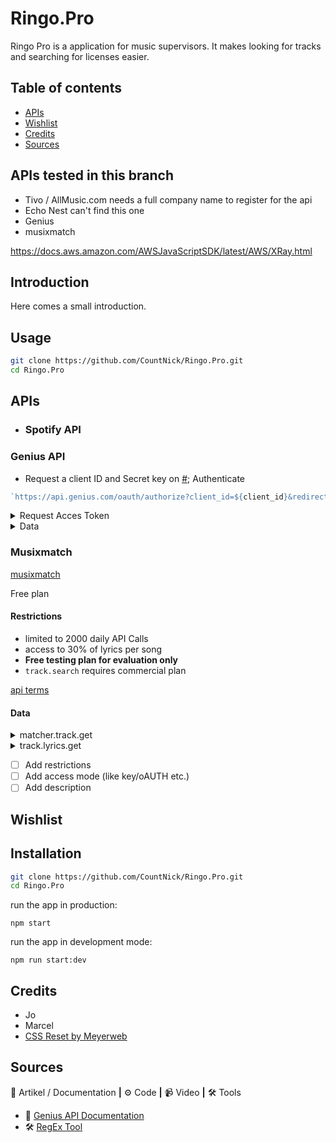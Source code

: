 # Ringo.Pro

Ringo Pro is a application for music supervisors. It makes looking for tracks and searching for licenses easier.
<!-- ![Screenshot van de applicatie]() -->

## Table of contents

* [APIs](#apis)
* [Wishlist](#Whishlist)
* [Credits](#Credits)
* [Sources](#Sources)

## APIs tested in this branch

- Tivo / AllMusic.com needs a full company name to register for the api
- Echo Nest can't find this one
- Genius
- musixmatch

https://docs.aws.amazon.com/AWSJavaScriptSDK/latest/AWS/XRay.html

## Introduction

Here comes a small introduction.

## Usage

```zsh
git clone https://github.com/CountNick/Ringo.Pro.git
cd Ringo.Pro
```



## APIs

* ### Spotify API

### Genius API

- Request a client ID and Secret key on [#](#);
  Authenticate

```js
`https://api.genius.com/oauth/authorize?client_id=${client_id}&redirect_uri=${redirect_uri}&scope=${scope}&state=${state}&response_type=code`;
```

<details><summary>Request Acces Token</summary>

```js
async function getAccesToken(code) {
  const url = 'https://api.genius.com/oauth/token',
    bodyData = {
      code: code,
      client_id: client_id,
      client_secret: secret,
      redirect_uri: redirect_uri,
      response_type: 'code',
      grant_type: 'authorization_code',
    };
  const response = await fetch(url, {
    method: 'POST',
    headers: { Accept: 'application/json', 'Content-Type': 'application/json' },
    body: JSON.stringify(bodyData),
  });
  const jsonData = await response.json();
  console.log(jsonData);
  access_token = jsonData.access_token;
}
```

</details>

<details><summary>Data</summary>

```js
{
    highlights: [],
    index: 'song',
    type: 'song',
    result: {
      annotation_count: 7,
      api_path: '/songs/2288547',
      full_title: 'Manon by De Jeugd van Tegenwoordig',
      header_image_thumbnail_url: 'https://images.rapgenius.com/631233c9655a46e40e7a671fba27460c.300x170x1.jpg',
      header_image_url: 'https://images.rapgenius.com/631233c9655a46e40e7a671fba27460c.599x339x1.jpg',
      id: 2288547,
      lyrics_owner_id: 255445,
      lyrics_state: 'complete',
      path: '/De-jeugd-van-tegenwoordig-manon-lyrics',
      pyongs_count: 8,
      song_art_image_thumbnail_url: 'https://images.genius.com/a5f3dea785513a06e01a7753a2d6d59d.300x300x1.jpg',
      song_art_image_url: 'https://images.genius.com/a5f3dea785513a06e01a7753a2d6d59d.605x605x1.jpg',
      stats: { unreviewed_annotations: 1, hot: false, pageviews: 79651 },
      title: 'Manon',
      title_with_featured: 'Manon',
      url: 'https://genius.com/De-jeugd-van-tegenwoordig-manon-lyrics',
      primary_artist: {
        api_path: '/artists/18140',
        header_image_url: 'https://images.genius.com/f3c5b09c410385f4f19e52ee4b45baf3.1000x563x1.jpg',
        id: 18140,
        image_url: 'https://images.genius.com/51834e10506e8f674014396f8b46a114.500x500x1.jpg',
        is_meme_verified: false,
        is_verified: false,
        name: 'De Jeugd van Tegenwoordig',
        url: 'https://genius.com/artists/De-jeugd-van-tegenwoordig'
      }
```

</details>

### Musixmatch

[musixmatch](https://developer.musixmatch.com/)

Free plan

#### Restrictions

- limited to 2000 daily API Calls
- access to 30% of lyrics per song
- **Free testing plan for evaluation only**
- `track.search` requires commercial plan

[api terms](https://about.musixmatch.com/apiterms)

#### Data

<details><summary>matcher.track.get</summary>

```js
{
  message: {
    header: {
      status_code: 200,
      execute_time: 0.15845417976379,
      confidence: 1000,
      mode: 'search',
      cached: 1
    },
    body: {
      track: {
        track_id: 88236139,
        track_name: 'A Te',
        track_name_translation_list: [],
        track_rating: 72,
        commontrack_id: 1157401,
        instrumental: 0,
        explicit: 1,
        has_lyrics: 1,
        has_subtitles: 1,
        has_richsync: 0,
        num_favourite: 1037,
        album_id: 21143794,
        album_name: 'Safari',
        artist_id: 8976,
        artist_name: 'Jovanotti',
        track_share_url: 'https://www.musixmatch.com/lyrics/Jovanotti/A-te?utm_source=application&utm_campaign=api&utm_medium=',
        track_edit_url: 'https://www.musixmatch.com/lyrics/Jovanotti/A-te/edit?utm_source=application&utm_campaign=api&utm_medium=',
        restricted: 0,
        updated_time: '2019-04-17T12:55:49Z',
        primary_genres: {
          music_genre_list: [
            {
              music_genre: {
                music_genre_id: 14,
                music_genre_parent_id: 34,
                music_genre_name: 'Pop',
                music_genre_name_extended: 'Pop',
                music_genre_vanity: 'Pop'
              }
            }
          ]
        }
      }
    }
  }
}
```

</details>

<details><summary>track.lyrics.get</summary>

```js
{
  message: {
    header: { status_code: 200, execute_time: 0.05019998550415 },
    body: {
      lyrics: {
        lyrics_id: 20730248,
        explicit: 0,
        lyrics_body: 'Now and then, I think of when we were together\n' +
          'Like when you said, you felt so happy, you could die\n' +
          'Told myself that you were right for me\n' +
          'But felt so lonely in your company\n' +
          "But that was love, and it's an ache I still remember\n" +
          '\n' +
          'You can get addicted to a certain kind of sadness\n' +
          'Like resignation to the end, always the end\n' +
          'So when we found that we could not make sense\n' +
          'Well, you said that we would still be friends\n' +
          "But I'll admit that I was glad that it was over\n" +
          '\n' +
          "But you didn't have to cut me off\n" +
          'Make out like it never happened and that we were nothing\n' +
          "And I don't even need your love\n" +
          'But you treat me like a stranger, and that feels so rough\n' +
          '\n' +
          "No, you didn't have to stoop so low\n" +
          'Have your friends collect your records, and then change your number\n' +
          '...\n' +
          '\n' +
          '******* This Lyrics is NOT for Commercial use *******',
        script_tracking_url: '***',
        pixel_tracking_url: '***',
        lyrics_copyright: 'Lyrics powered by www.musixmatch.com. This Lyrics is NOT for Commercial use and only 30% of the lyrics are returned.',
        updated_time: '2020-02-07T12:15:23Z'
      }
    }
  }
}
```

</details>

- [ ] Add restrictions
- [ ] Add access mode (like key/oAUTH etc.)
- [ ] Add description

## Wishlist

## Installation

```zsh
git clone https://github.com/CountNick/Ringo.Pro.git
cd Ringo.Pro
```

run the app in production:

```
npm start
```

run the app in development mode:
```
npm run start:dev
```



## Credits

- Jo
- Marcel
- [CSS Reset by Meyerweb](http://meyerweb.com/eric/tools/css/reset/)

## Sources

📖 Artikel / Documentation **|** ⚙️ Code **|** 📹 Video **|** 🛠 Tools

- 📖 [Genius API Documentation](https://docs.genius.com/)
- 🛠 [RegEx Tool](https://regexr.com/)
